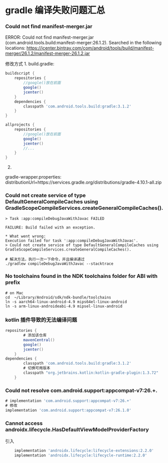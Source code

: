 # gradle 编译失败问题汇总


### Could not find manifest-merger.jar
ERROR: Could not find manifest-merger.jar (com.android.tools.build:manifest-merger:26.1.2).
Searched in the following locations:
    https://jcenter.bintray.com/com/android/tools/build/manifest-merger/26.1.2/manifest-merger-26.1.2.jar

修改方式
1. 
build.gradle:
~~~ gradle
buildscript {
    repositories {
		//google()放在前面
		google()
        jcenter()
    }
    dependencies {
        classpath 'com.android.tools.build:gradle:3.1.2'
    }
}

allprojects {
    repositories {
		//google()放在前面
        google()
        jcenter()
        //...
    }
}
~~~

2.
gradle-wrapper.properties:
distributionUrl=https\://services.gradle.org/distributions/gradle-4.10.1-all.zip


### Could not create service of type DefaultGeneralCompileCaches using GradleScopeCompileServices.createGeneralCompileCaches().

~~~ shell
> Task :app:compileDebugJavaWithJavac FAILED

FAILURE: Build failed with an exception.

* What went wrong:
Execution failed for task ':app:compileDebugJavaWithJavac'.
> Could not create service of type DefaultGeneralCompileCaches using GradleScopeCompileServices.createGeneralCompileCaches().

# 解决方法，执行一次一下命令，并且编译通过
./gradlew compileDebugJavaWithJavac --stacktrace
~~~

### No toolchains found in the NDK toolchains folder for ABI with prefix

~~~ shell
# on Mac
cd  ~/Library/Android/sdk/ndk-bundle/toolchains
ln -s aarch64-linux-android-4.9 mips64el-linux-android
ln -s arm-linux-androideabi-4.9 mipsel-linux-android
~~~

### kotlin 插件导致的无法编译问题

``` gradle
repositories {
        # 添加该仓库
        mavenCentral()
        google()
        jcenter()
    }
dependencies {
        classpath 'com.android.tools.build:gradle:3.1.2'
        # 切换可用版本
        classpath "org.jetbrains.kotlin:kotlin-gradle-plugin:1.3.72"
    }
```

### Could not resolve com.android.support:appcompat-v7:26.+.

~~~ gradle
# implementation 'com.android.support:appcompat-v7:26.+'
# 修改
implementation 'com.android.support:appcompat-v7:26.1.0'
~~~

### Cannot access androidx.lifecycle.HasDefaultViewModelProviderFactory

引入
``` gradle
    implementation 'androidx.lifecycle:lifecycle-extensions:2.2.0'
    implementation 'androidx.lifecycle:lifecycle-runtime:2.2.0'
```
